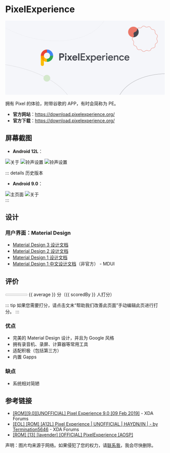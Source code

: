 # PixelExperience

<img class="cover-img" src="./images/logo/pe_cover.webp" alt="LOGO"/>

拥有 Pixel 的体验，附带谷歌的 APP，有时会简称为 PE。

* __官方网站__：<https://download.pixelexperience.org/>
* __官方下载__：<https://download.pixelexperience.org/>

## 屏幕截图

* __Android 12L__：

<div class="screenshotList">
<img src="https://forum.xda-developers.com/attachments/screenshot_20220324-202403_settings-png.5569961/" alt="关于" title="关于"/>
<img src="https://forum.xda-developers.com/attachments/screenshot_20220324-202448_settings-png.5569955/" alt="铃声设置" title="铃声设置"/>
<img src="https://forum.xda-developers.com/attachments/screenshot_20220324-202445_settings-png.5569957/" alt="铃声设置" title="铃声设置"/>
</div>

::: details 历史版本

* __Android 9.0__：

<div class="screenshotList">
<img src="https://forum.xda-developers.com/attachments/screenshot_20181208-052947-jpg.4660871/" alt="主页面" title="主页面"/>
<img src="https://forum.xda-developers.com/attachments/screenshot_20181208-050904-png.4660872/" alt="关于" title="关于"/>
</div>
:::

## 设计

### 用户界面：Material Design

* [Material Design 3 设计文档](https://m3.material.io/)
* [Material Design 2 设计文档](https://m2.material.io/)
* [Material Design 1 设计文档](https://m1.material.io/)
* [Material Design 1 中文设计文档](https://www.mdui.org/design/)（非官方） - MDUI

## 评价

<meter id="fuel" min="0" max="50" low="25" high="40" optimum="45" :value="average*10"></meter>
{{ average }} 分（{{ scoredBy }} 人打分）

::: tip
如果您需要打分，请点击文末“帮助我们改善此页面”手动编辑此页进行打分。
:::

### 优点

* 完美的 Material Design 设计，并且为 Google 风格
* 拥有录音机、录屏、计算器等常用工具
* 适配积极（包括第三方）
* 内置 Gapps

### 缺点

* 系统相对简陋

## 参考链接

* [\[ROM\]\[9.0\]\[UNOFFICIAL\] Pixel Experience 9.0 \[09 Feb 2019\]](https://forum.xda-developers.com/t/rom-9-0-unofficial-pixel-experience-9-0-09-feb-2019.3876747/) - XDA Forums
* [\[EOL\] \[ROM\] \[A12L\] Pixel Experience | UNOFFICIAL | HAYDN/IN | - by Termination5646](https://forum.xda-developers.com/t/eol-rom-a12l-pixel-experience-unofficial-haydn-in-by-termination5646.4421237/) - XDA Forums
* [\[ROM\] \[13\] \[lavender\] \[OFFICIAL\] PixelExperience \[AOSP\]](https://forum.xda-developers.com/t/rom-13-lavender-official-pixelexperience-aosp.4470689/)

声明：图片均来源于网络。如果侵犯了您的权力，请[联系我](mailto:jesse205@qq.com)，我会尽快删除。

<script setup>
import { h, ref } from 'vue'

// 在这里添加数据即可打分
const scoreList = [
    {
        name: "jesse205",
        score: 4.5
    },
]

let allScore = 0

for (let item of scoreList){
    allScore += item.score
}

const average = allScore/scoreList.length
const scoredBy = scoreList.length

</script>
